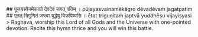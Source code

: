 <section>
<section data-markdown>
## पूजयस्वैनमेकाग्रो देवदेवं जगत् पतिम् ।
pūjayasvainamēkāgro dēvadēvaṁ jagatpatim
## एतत् त्रिगुणितं जप्त्वा युद्धेषु विजयिष्यसि ॥
ētat triguṇitaṁ japtvā yuddhēṣu vijayiṣyasi
<!--
If you worship this lord of the universe, the God of all Gods, with concentrated mind and devotion by reciting this hymn (ādityahṛdayam) thrice, you will emerge victorious in the battle
-->
> Raghava, worship this Lord of all Gods and the Universe with one-pointed devotion. Recite this hymn thrice and you will win this battle.
</section>
</section>
